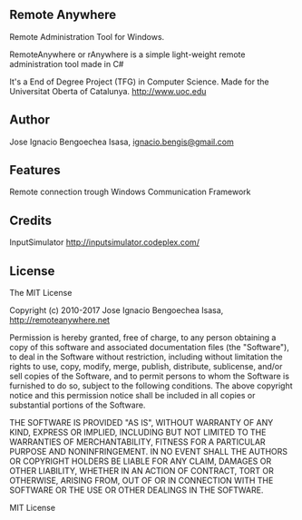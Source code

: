Remote Anywhere
----------------
Remote Administration Tool for Windows.

RemoteAnywhere or rAnywhere is a simple light-weight remote administration tool made in C#

It's a End of Degree Project (TFG) in Computer Science. Made for the Universitat Oberta of Catalunya. http://www.uoc.edu 

Author
--------------------
Jose Ignacio Bengoechea Isasa, ignacio.bengis@gmail.com

Features
--------------------
Remote connection trough Windows Communication Framework

Credits
---------------------
InputSimulator
http://inputsimulator.codeplex.com/

License
---------------------
The MIT License

Copyright (c) 2010-2017 Jose Ignacio Bengoechea Isasa, http://remoteanywhere.net

Permission is hereby granted, free of charge, to any person obtaining a copy of this software and associated documentation files (the "Software"), to deal in the Software without restriction, including without limitation the rights to use, copy, modify, merge, publish, distribute, sublicense, and/or sell copies of the Software, and to permit persons to whom the Software is furnished to do so, subject to the following conditions.
The above copyright notice and this permission notice shall be included in
all copies or substantial portions of the Software.

THE SOFTWARE IS PROVIDED "AS IS", WITHOUT WARRANTY OF ANY KIND, EXPRESS OR
IMPLIED, INCLUDING BUT NOT LIMITED TO THE WARRANTIES OF MERCHANTABILITY,
FITNESS FOR A PARTICULAR PURPOSE AND NONINFRINGEMENT. IN NO EVENT SHALL THE AUTHORS OR COPYRIGHT HOLDERS BE LIABLE FOR ANY CLAIM, DAMAGES OR OTHER LIABILITY, WHETHER IN AN ACTION OF CONTRACT, TORT OR OTHERWISE, ARISING FROM, OUT OF OR IN CONNECTION WITH THE SOFTWARE OR THE USE OR OTHER DEALINGS IN THE SOFTWARE.

MIT License





